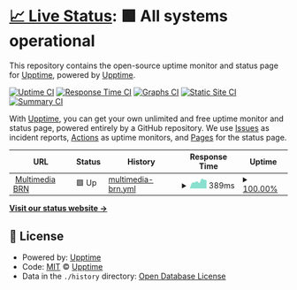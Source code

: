 # [📈 Live Status](https://sidrana.dev): <!--live status--> **🟩 All systems operational**

This repository contains the open-source uptime monitor and status page for [Upptime](https://upptime.js.org), powered by [Upptime](https://github.com/upptime/upptime).

[![Uptime CI](https://github.com/sid-r-singh/status/workflows/Uptime%20CI/badge.svg)](https://github.com/Sidharth/status/actions?query=workflow%3A%22Uptime+CI%22)
[![Response Time CI](https://github.com/sid-r-singh/status/workflows/Response%20Time%20CI/badge.svg)](https://github.com/Sidharth/status/actions?query=workflow%3A%22Response+Time+CI%22)
[![Graphs CI](https://github.com/sid-r-singh/status/workflows/Graphs%20CI/badge.svg)](https://github.com/Sidharth/status/actions?query=workflow%3A%22Graphs+CI%22)
[![Static Site CI](https://github.com/sid-r-singh/status/workflows/Static%20Site%20CI/badge.svg)](https://github.com/Sidharth/status/actions?query=workflow%3A%22Static+Site+CI%22)
[![Summary CI](https://github.com/sid-r-singh/status/workflows/Summary%20CI/badge.svg)](https://github.com/Sidharth/status/actions?query=workflow%3A%22Summary+CI%22)

With [Upptime](https://upptime.js.org), you can get your own unlimited and free uptime monitor and status page, powered entirely by a GitHub repository. We use [Issues](https://github.com/upptime/upptime/issues) as incident reports, [Actions](https://github.com/Sidharth/status/actions) as uptime monitors, and [Pages](https://sidrana.dev) for the status page.

<!--start: status pages-->
<!-- This summary is generated by Upptime (https://github.com/upptime/upptime) -->
<!-- Do not edit this manually, your changes will be overwritten -->
<!-- prettier-ignore -->
| URL | Status | History | Response Time | Uptime |
| --- | ------ | ------- | ------------- | ------ |
| <img alt="" src="https://mbrn.in/images/icons/favicon-32x32.png" height="13"> [Multimedia BRN](https://mbrn.in/ping.html) | 🟩 Up | [multimedia-brn.yml](https://github.com/sid-r-singh/status/commits/HEAD/history/multimedia-brn.yml) | <details><summary><img alt="Response time graph" src="./graphs/multimedia-brn/response-time-week.png" height="20"> 389ms</summary><br><a href="https://status.sid.one/history/multimedia-brn"><img alt="Response time 1067" src="https://img.shields.io/endpoint?url=https%3A%2F%2Fraw.githubusercontent.com%2Fsid-r-singh%2Fstatus%2FHEAD%2Fapi%2Fmultimedia-brn%2Fresponse-time.json"></a><br><a href="https://status.sid.one/history/multimedia-brn"><img alt="24-hour response time 451" src="https://img.shields.io/endpoint?url=https%3A%2F%2Fraw.githubusercontent.com%2Fsid-r-singh%2Fstatus%2FHEAD%2Fapi%2Fmultimedia-brn%2Fresponse-time-day.json"></a><br><a href="https://status.sid.one/history/multimedia-brn"><img alt="7-day response time 389" src="https://img.shields.io/endpoint?url=https%3A%2F%2Fraw.githubusercontent.com%2Fsid-r-singh%2Fstatus%2FHEAD%2Fapi%2Fmultimedia-brn%2Fresponse-time-week.json"></a><br><a href="https://status.sid.one/history/multimedia-brn"><img alt="30-day response time 629" src="https://img.shields.io/endpoint?url=https%3A%2F%2Fraw.githubusercontent.com%2Fsid-r-singh%2Fstatus%2FHEAD%2Fapi%2Fmultimedia-brn%2Fresponse-time-month.json"></a><br><a href="https://status.sid.one/history/multimedia-brn"><img alt="1-year response time 1048" src="https://img.shields.io/endpoint?url=https%3A%2F%2Fraw.githubusercontent.com%2Fsid-r-singh%2Fstatus%2FHEAD%2Fapi%2Fmultimedia-brn%2Fresponse-time-year.json"></a></details> | <details><summary><a href="https://status.sid.one/history/multimedia-brn">100.00%</a></summary><a href="https://status.sid.one/history/multimedia-brn"><img alt="All-time uptime 99.86%" src="https://img.shields.io/endpoint?url=https%3A%2F%2Fraw.githubusercontent.com%2Fsid-r-singh%2Fstatus%2FHEAD%2Fapi%2Fmultimedia-brn%2Fuptime.json"></a><br><a href="https://status.sid.one/history/multimedia-brn"><img alt="24-hour uptime 100.00%" src="https://img.shields.io/endpoint?url=https%3A%2F%2Fraw.githubusercontent.com%2Fsid-r-singh%2Fstatus%2FHEAD%2Fapi%2Fmultimedia-brn%2Fuptime-day.json"></a><br><a href="https://status.sid.one/history/multimedia-brn"><img alt="7-day uptime 100.00%" src="https://img.shields.io/endpoint?url=https%3A%2F%2Fraw.githubusercontent.com%2Fsid-r-singh%2Fstatus%2FHEAD%2Fapi%2Fmultimedia-brn%2Fuptime-week.json"></a><br><a href="https://status.sid.one/history/multimedia-brn"><img alt="30-day uptime 100.00%" src="https://img.shields.io/endpoint?url=https%3A%2F%2Fraw.githubusercontent.com%2Fsid-r-singh%2Fstatus%2FHEAD%2Fapi%2Fmultimedia-brn%2Fuptime-month.json"></a><br><a href="https://status.sid.one/history/multimedia-brn"><img alt="1-year uptime 99.84%" src="https://img.shields.io/endpoint?url=https%3A%2F%2Fraw.githubusercontent.com%2Fsid-r-singh%2Fstatus%2FHEAD%2Fapi%2Fmultimedia-brn%2Fuptime-year.json"></a></details>

<!--end: status pages-->

[**Visit our status website →**](https://sidrana.dev)

## 📄 License

- Powered by: [Upptime](https://github.com/upptime/upptime)
- Code: [MIT](./LICENSE) © [Upptime](https://upptime.js.org)
- Data in the `./history` directory: [Open Database License](https://opendatacommons.org/licenses/odbl/1-0/)

